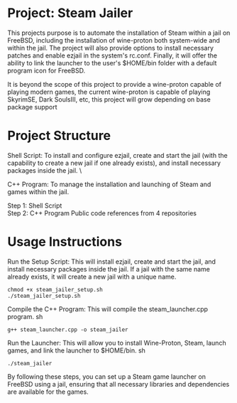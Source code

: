 # Project: Steam Jailer

This projects purpose is to automate the installation of Steam within a jail on FreeBSD, including the installation of wine-proton both system-wide and within the jail. The project will also provide options to install necessary patches and enable ezjail in the system's rc.conf. Finally, it will offer the ability to link the launcher to the user's $HOME/bin folder with a default program icon for FreeBSD.

It is beyond the scope of this project to provide a wine-proton capable of playing modern games, the current wine-proton is capable of playing SkyrimSE, Dark SoulsIII, etc, this project will grow depending on base package support

# Project Structure

Shell Script: To install and configure ezjail, create and start the jail (with the capability to create a new jail if one already exists), and install necessary packages inside the jail. \

C++ Program: To manage the installation and launching of Steam and games within the jail.

Step 1: Shell Script \
Step 2: C++ Program
Public code references from 4 repositories

# Usage Instructions

Run the Setup Script: This will install ezjail, create and start the jail, and install necessary packages inside the jail. If a jail with the same name already exists, it will create a new jail with a unique name.
    
    chmod +x steam_jailer_setup.sh
    ./steam_jailer_setup.sh

Compile the C++ Program: This will compile the steam_launcher.cpp program.
sh

    g++ steam_launcher.cpp -o steam_jailer

Run the Launcher: This will allow you to install Wine-Proton, Steam, launch games, and link the launcher to $HOME/bin.
sh

    ./steam_jailer

By following these steps, you can set up a Steam game launcher on FreeBSD using a jail, ensuring that all necessary libraries and dependencies are available for the games.

